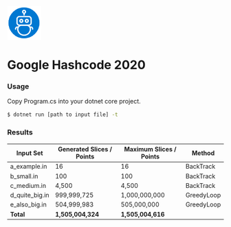![](https://github.com/ctufaro/GoogleHashCode2020/blob/master/logo.png?raw=true)
# Google Hashcode 2020
### Usage

Copy Program.cs into your dotnet core project.

```sh
$ dotnet run [path to input file] -t
```

### Results
| Input Set | Generated Slices / Points | Maximum Slices / Points | Method |
| ------ | ------ | ------ | ------ |
| a_example.in | 16 | 16 | BackTrack |
| b_small.in | 100 | 100 | BackTrack |
| c_medium.in | 4,500 | 4,500 | BackTrack |
| d_quite_big.in | 999,999,725 | 1,000,000,000 | GreedyLoop |
| e_also_big.in | 504,999,983 | 505,000,000 | GreedyLoop |
| **Total** | **1,505,004,324** | **1,505,004,616** ||

